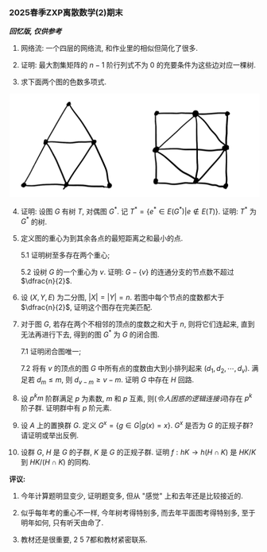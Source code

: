 ### 2025春季ZXP离散数学(2)期末

***回忆版, 仅供参考***

1. 网络流: 一个四层的网络流, 和作业里的相似但简化了很多.

2. 证明: 最大割集矩阵的 $n-1$ 阶行列式不为 $0$ 的充要条件为这些边对应一棵树.

3. 求下面两个图的色数多项式.

![alt text](25T3.jpg)

4. 证明: 设图 $G$ 有树 $T$, 对偶图 $G^*$. 记 $T^* = \{e^* \in E(G^*) | e \notin E(T)\}$. 证明: $T^*$ 为 $G^*$ 的树.

5. 定义图的重心为到其余各点的最短距离之和最小的点.

    5.1 证明树至多存在两个重心;

    5.2 设树 $G$ 的一个重心为 $v$. 证明: $G - \{v\}$ 的连通分支的节点数不超过 $\dfrac{n}{2}$.

6. 设 $(X,Y,E)$ 为二分图, $|X| = |Y| = n$. 若图中每个节点的度数都大于 $\dfrac{n}{2}$, 证明这个图存在完美匹配.

7. 对于图 $G$, 若存在两个不相邻的顶点的度数之和大于 $n$, 则将它们连起来, 直到无法再进行下去, 得到的图 $G^*$ 为 $G$ 的闭合图.

    7.1 证明闭合图唯一;
    
    7.2 将有 $v$ 的顶点的图 $G$ 中所有点的度数由大到小排列起来 $(d_1, d_2, \cdots, d_v)$. 满足若 $d_m \leq m$, 则 $d_{v-m} \geq v-m$. 证明 $G$ 中存在 $H$ 回路.

8. 设 $p^km$ 阶群满足 $p$ 为素数, $m$ 和 $p$ 互素, 则(*令人困惑的逻辑连接词*)存在 $p^k$ 阶子群. 证明群中有 $p$ 阶元素.

9. 设 $A$ 上的置换群 $G$. 定义 $G^x = \{g \in G | g(x) = x\}$. $G^x$ 是否为 $G$ 的正规子群? 请证明或举出反例.

10. 设群 $G$, $H$ 是 $G$ 的子群, $K$ 是 $G$ 的正规子群. 证明 $f: hK \to h(H \cap K)$ 是 $HK/K$ 到 $HK/(H\cap K)$ 的同构.

**评议:**

1. 今年计算题明显变少, 证明题变多, 但从 "感觉" 上和去年还是比较接近的.

2. 似乎每年考的重心不一样, 今年树考得特别多, 而去年平面图考得特别多, 至于明年如何, 只有听天由命了.

3. 教材还是很重要, 2 5 7都和教材紧密联系.